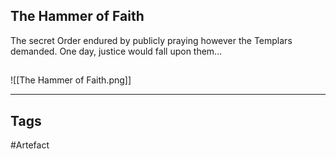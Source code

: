 ## The Hammer of Faith
The secret Order endured by publicly
praying however the Templars demanded.
One day, justice would fall upon them...
## 
![[The Hammer of Faith.png]]

---
## Tags
#Artefact
